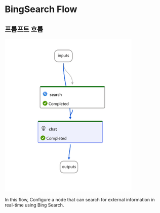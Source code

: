 # BingSearch Flow

## 프롬프트 흐름
<img src="bingsearch-serp.png" alt="Function Calling" width="400">

In this flow, Configure a node that can search for external information in real-time using Bing Search.